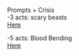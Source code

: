 Prompts + Crisis   
-3 acts: scary beasts  
[Here](https://www.reddit.com/r/GodhoodWB/comments/fylavg/endless_pantheon_turn_8/fn5t1fo/)

-5 acts: Blood Bending  
[Here](https://www.reddit.com/r/GodhoodWB/comments/fylavg/endless_pantheon_turn_8/fn62vf5/)